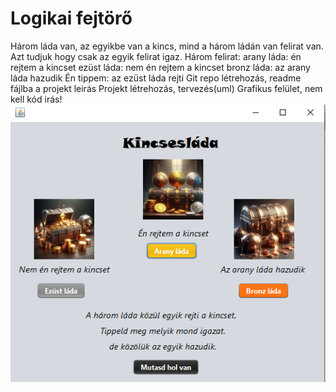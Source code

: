 # Logikai fejtörő

Három láda van, az egyikbe van a kincs, mind a három ládán van felirat van. Azt tudjuk hogy csak az egyik felirat igaz. 
Három felirat: arany láda: én rejtem a kincset
		ezüst láda: nem én rejtem a kincset
		bronz láda: az arany láda hazudik 
Én tippem: az ezüst láda rejti
Git repo létrehozás, readme fájlba a projekt leirás
Projekt létrehozás, tervezés(uml)
Grafikus felület, nem kell kód irás!
<img src="GuiKinezet.png" alt="Grafikus felület">
